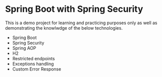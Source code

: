 # Spring Boot with Spring Security

This is a demo project for learning and practicing purposes only as well as demonstrating the knowlwdge of the below technologies.  
* Spring Boot
* Spring Security
* Spring AOP
* H2
* Restricted endpoints
* Exceptions handling
* Custom Error Response
